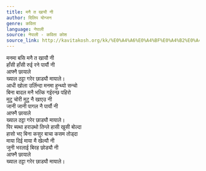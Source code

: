 ```yaml
---
title: मनै त खायौ नी
author: दिलिप योन्जन
genre: कविता
language: नेपाली
source: नेपाली - कविता कोश
source_link: http://kavitakosh.org/kk/%E0%A4%A6%E0%A4%BF%E0%A4%B2%E0%A4%BF%E0%A4%AA_%E0%A4%AF%E0%A5%8B%E0%A4%A8%E0%A5%8D%E0%A4%9C%E0%A4%A8
---
```


मनमा बसि मनै त खायौ नी  
हाँसी हाँसी रुई रने पार्यौ नी  
आफ्नै छायाले  
ख्याल ठट्टा गरेर छाड्यौ मायाले।  
आधी खोला उर्लिन्दा मनमा हुन्थ्यो सन्चो  
बिना बादल मनै भत्कि गईरन्छ पहिरो  
मुटु चोरी मुटु नै खाएउ नी  
जानी जानी पागल नै पार्यौ नी  
आफ्नै छायाले  
ख्याल ठट्टा गरेर छाड्यौ मायाले।  
पिर ब्यथा हराउथो तिन्ले हासी खुसी बोल्दा  
हासो भए बिना कसुर बाचा कसम तोड्दा  
माया दिई माया मै खेल्यौ नी  
जुनी भरलाई बिरह छोड्यौ नी  
आफ्नै छायाले  
ख्याल ठट्टा गरेर छाड्यौ मायाले।
